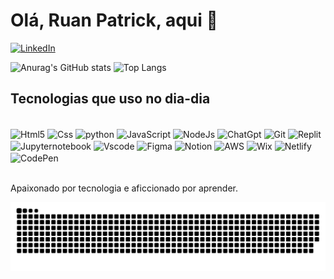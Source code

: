 # Olá, Ruan Patrick, aqui 👋

[![LinkedIn](https://img.shields.io/badge/LinkedIn-0077B5?style=for-the-badge&logo=linkedin&logoColor=white)](https://www.linkedin.com/in/ruan-de-sousa/)

![Anurag's GitHub stats](https://github-readme-stats.vercel.app/api?username=ruanprog&show_icons=true&theme=tokyonight)
![Top Langs](https://github-readme-stats.vercel.app/api/top-langs/?username=ruanprog&show_icons=true&theme=tokyonight&layout=compact)

## Tecnologias que uso no dia-dia

<div style="display: inline_block"><br/>
  
  <img align="center" alt="Html5" src="https://img.shields.io/badge/HTML5-E34F26?style=for-the-badge&logo=html5&logoColor=white" />

   <img align="center" alt="Css" src="https://img.shields.io/badge/CSS3-1572B6?style=for-the-badge&logo=css3&logoColor=white)" /> 
  
  <img align="center" alt="python" src="https://img.shields.io/badge/python-3670A0?style=for-the-badge&logo=python&logoColor=ffdd54"/> 

   <img align="center" alt="JavaScript" src="https://img.shields.io/badge/JavaScript-F7DF1E?style=for-the-badge&logo=javascript&logoColor=black"/> 

   <img align="center" alt="NodeJs" src="https://img.shields.io/badge/node.js-6DA55F?style=for-the-badge&logo=node.js&logoColor=white"/> 

   <img align="center" alt="ChatGpt" src="https://img.shields.io/badge/chatGPT-74aa9c?style=for-the-badge&logo=openai&logoColor=white"/> 

  <img align="center" alt="Git" src="https://img.shields.io/badge/GIT-E44C30?style=for-the-badge&logo=git&logoColor=white"/> 

  <img align="center" alt="Replit" src="https://img.shields.io/badge/Replit-DD1200?style=for-the-badge&logo=Replit&logoColor=white"/> 

   <img align="center" alt="Jupyternotebook" src="https://img.shields.io/badge/jupyter-%23FA0F00.svg?style=for-the-badge&logo=jupyter&logoColor=white"/>

   <img align="center" alt="Vscode" src="https://img.shields.io/badge/Vscode-007ACC?style=for-the-badge&logo=visual-studio-code&logoColor=white"/>

   <img align="center" alt="Figma" src="https://img.shields.io/badge/Figma-696969?style=for-the-badge&logo=figma&logoColor=figma"/>

   <img align="center" alt="Notion" src="https://img.shields.io/badge/Notion-%23000000.svg?style=for-the-badge&logo=notion&logoColor=white"/>

   <img align="center" alt="AWS" src="https://img.shields.io/badge/AWS-000.svg?style=for-the-badge&logo=amazon-aws&logoColor=whitee"/>

  <img align="center" alt="Wix" src="https://img.shields.io/badge/wix-000?style=for-the-badge&logo=wix&logoColor=white"/>

  <img align="center" alt="Netlify" src="https://img.shields.io/badge/netlify-%23000000.svg?style=for-the-badge&logo=netlify&logoColor=#00C7B7"/>

  <img align="center" alt="CodePen" src="https://img.shields.io/badge/CodePen-white?style=for-the-badge&logo=codepen&logoColor=black"/>

</div> </br>

Apaixonado por tecnologia e aficcionado por aprender.</br>

![Snake animation](https://github.com/ruanprog/ruanprog/blob/output/github-contribution-grid-snake.svg)
